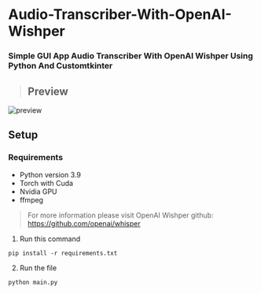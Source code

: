 # **Audio-Transcriber-With-OpenAI-Wishper**
	
### Simple GUI App Audio Transcriber With OpenAI Wishper Using Python And Customtkinter


> ## Preview

![preview](https://user-images.githubusercontent.com/63475761/221354687-7b5d9091-1868-4ac3-9fca-75b7d90044d2.png)

## Setup

### Requirements
* Python version 3.9
* Torch with Cuda
* Nvidia GPU
* ffmpeg

> For more information please visit OpenAI Wishper github: https://github.com/openai/whisper

1. Run this command
```
pip install -r requirements.txt
```
2. Run the file

```
python main.py 
```
